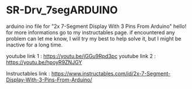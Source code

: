 # SR-Drv_7segARDUINO
arduino ino file for "2x 7-Segment Display With 3 Pins From Arduino"
hello!
for more informations go to my instructables page. 
if encountered any problem can let me know, 
I will try my best to help solve it, but I might be inactive for a long time.

youtube link 1 : https://youtu.be/jGGu9Rpd3pc
youtube link 2 : https://youtu.be/hpoyR9ZNJGY

Instructables link : https://www.instructables.com/id/2x-7-Segment-Display-With-3-Pins-From-Arduino/
